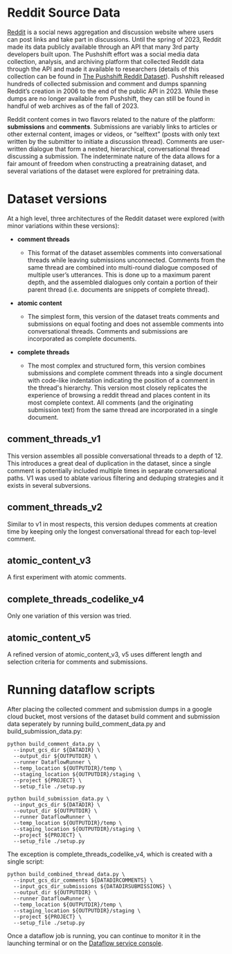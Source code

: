 # Reddit Source Data

[Reddit](https://www.reddit.com/) is a social news aggregation and discussion website where users can post links and take part in discussions. Until the spring of 2023, Reddit made its data publicly available through an API that many 3rd party developers built upon. The Pushshift effort was a social media data collection, analysis, and archiving platform that collected Reddit data through the API and made it available to researchers (details of this collection can be found in [The Pushshift Reddit Dataset](https://arxiv.org/abs/2001.08435)). Pushshift released hundreds of collected submission and comment and dumps spanning Reddit’s creation in 2006 to the end of the public API in 2023. While these dumps are no longer available from Pushshift, they can still be found in handful of web archives as of the fall of 2023.

Reddit content comes in two flavors related to the nature of the platform: **submissions** and **comments**. Submissions are variably links to articles or other external content, images or videos, or “selftext” (posts with only text written by the submitter to initiate a discussion thread). Comments are user-written dialogue that form a nested, hierarchical, conversational thread discussing a submission. The indeterminate nature of the data allows for a fair amount of freedom when constructing a preatraining dataset, and several variations of the dataset were explored for pretraining data.

# Dataset versions 

At a high level, three architectures of the Reddit dataset were explored (with minor variations within these versions):

* **comment threads**
    * This format of the dataset assembles comments into conversational threads while leaving submissions unconnected. Comments from the same thread are combined into multi-round dialogue composed of multiple user’s utterances. This is done up to a maximum parent depth, and the assembled dialogues only contain a portion of their parent thread (i.e. documents are snippets of complete thread).

* **atomic content**
    * The simplest form, this version of the dataset treats comments and submissions on equal footing and does not assemble comments into conversational threads. Comments and submissions are incorporated as complete documents.

* **complete threads**
    * The most complex and structured form, this version combines submissions and complete comment threads into a single document with code-like indentation indicating the position of a comment in the thread's hierarchy. This version most closely replicates the experience of browsing a reddit thread and places content in its most complete context. All comments (and the originating submission text) from the same thread are incorporated in a single document. 


## comment_threads_v1

This version assembles all possible conversational threads to a depth of 12. This introduces a great deal of duplication in the dataset, since a single comment is potentially included multiple times in separate conversational paths. V1 was used to ablate various filtering and deduping strategies and it exists in several subversions.

## comment_threads_v2

Similar to v1 in most respects, this version dedupes comments at creation time by keeping only the longest conversational thread for each top-level comment. 


## atomic_content_v3

A first experiment with atomic comments.

## complete_threads_codelike_v4

Only one variation of this version was tried. 

## atomic_content_v5                       

A refined version of atomic_content_v3, v5 uses different length and selection criteria for comments and submissions.


# Running dataflow scripts

After placing the collected comment and submission dumps in a google cloud bucket, most versions of the dataset build comment and submission data seperately by running build_comment_data.py and build_submission_data.py:


```
python build_comment_data.py \
  --input_gcs_dir ${DATADIR} \ 
  --output_dir ${OUTPUTDIR} \
  --runner DataflowRunner \
  --temp_location ${OUTPUTDIR}/temp \
  --staging_location ${OUTPUTDIR}/staging \
  --project ${PROJECT} \
  --setup_file ./setup.py
```

```
python build_submission_data.py \
  --input_gcs_dir ${DATADIR} \ 
  --output_dir ${OUTPUTDIR} \
  --runner DataflowRunner \
  --temp_location ${OUTPUTDIR}/temp \
  --staging_location ${OUTPUTDIR}/staging \
  --project ${PROJECT} \
  --setup_file ./setup.py
```

The exception is complete_threads_codelike_v4, which is created with a single script:

```
python build_combined_thread_data.py \
  --input_gcs_dir_comments ${DATADIRCOMMENTS} \ 
  --input_gcs_dir_submissions ${DATADIRSUBMISSIONS} \ 
  --output_dir ${OUTPUTDIR} \
  --runner DataflowRunner \
  --temp_location ${OUTPUTDIR}/temp \
  --staging_location ${OUTPUTDIR}/staging \
  --project ${PROJECT} \
  --setup_file ./setup.py
```

Once a dataflow job is running, you can continue to monitor it in the launching terminal or on the [Dataflow service console](https://console.cloud.google.com/dataflow).
